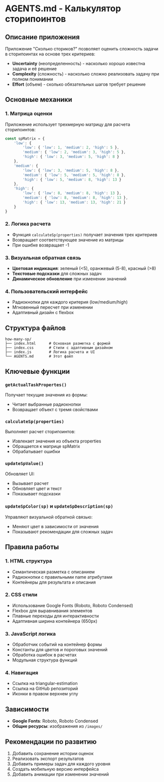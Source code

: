# AGENTS.md - Калькулятор сторипоинтов

## Описание приложения

Приложение "Сколько сториков?" позволяет оценить сложность задачи в сторипоинтах на основе трех критериев:
- **Uncertainty** (неопределенность) - насколько хорошо известна задача и её решение
- **Complexity** (сложность) - насколько сложно реализовать задачу при полном понимании
- **Effort** (объем) - сколько обязательных шагов требует решение

## Основные механики

### 1. Матрица оценки
Приложение использует трехмерную матрицу для расчета сторипоинтов:

```javascript
const spMatrix = {
    'low': {
        'low': { 'low': 1, 'medium': 2, 'high': 5 },
        'medium': { 'low': 2, 'medium': 3, 'high': 5 },
        'high': { 'low': 3, 'medium': 5, 'high': 8 }
    },
    'medium': {
        'low': { 'low': 3, 'medium': 5, 'high': 8 },
        'medium': { 'low': 5, 'medium': 5, 'high': 8 },
        'high': { 'low': 5, 'medium': 8, 'high': 13 }
    },
    'high': {
        'low': { 'low': 8, 'medium': 8, 'high': 13 },
        'medium': { 'low': 8, 'medium': 8, 'high': 13 },
        'high': { 'low': 13, 'medium': 13, 'high': 21 }
    }
}
```

### 2. Логика расчета
- Функция `calculateSp(properties)` получает значения трех критериев
- Возвращает соответствующее значение из матрицы
- При ошибке возвращает -1

### 3. Визуальная обратная связь
- **Цветовая индикация**: зеленый (<5), оранжевый (5-8), красный (>8)
- **Текстовые подсказки** для сложных задач
- **Динамическое обновление** при изменении значений

### 4. Пользовательский интерфейс
- Радиокнопки для каждого критерия (low/medium/high)
- Мгновенный пересчет при изменении
- Адаптивный дизайн с flexbox

## Структура файлов

```
how-many-sp/
├── index.html      # Основная разметка с формой
├── index.css       # Стили с адаптивным дизайном
├── index.js        # Логика расчета и UI
└── AGENTS.md       # Этот файл
```

## Ключевые функции

### `getActualTaskPropertes()`
Получает текущие значения из формы:
- Читает выбранные радиокнопки
- Возвращает объект с тремя свойствами

### `calculateSp(properties)`
Выполняет расчет сторипоинтов:
- Извлекает значения из объекта properties
- Обращается к матрице spMatrix
- Обрабатывает ошибки

### `updateSpValue()`
Обновляет UI:
- Вызывает расчет
- Обновляет цвет и текст
- Показывает подсказки

### `updateSpColor(sp)` и `updateSpDescription(sp)`
Управляют визуальной обратной связью:
- Меняют цвет в зависимости от значения
- Показывают рекомендации для сложных задач

## Правила работы

### 1. HTML структура
- Семантическая разметка с описанием
- Радиокнопки с правильными name атрибутами
- Контейнеры для результата и описания

### 2. CSS стили
- Использование Google Fonts (Roboto, Roboto Condensed)
- Flexbox для выравнивания элементов
- Плавные переходы для интерактивности
- Адаптивная ширина контейнера (650px)

### 3. JavaScript логика
- Обработчик событий на контейнер формы
- Константы для цветов и пороговых значений
- Обработка ошибок в расчетах
- Модульная структура функций

### 4. Навигация
- Ссылка на triangular-estimation
- Ссылка на GitHub репозиторий
- Иконки в правом верхнем углу

## Зависимости

- **Google Fonts**: Roboto, Roboto Condensed
- **Общие ресурсы**: изображения из `/images/`

## Рекомендации по развитию

1. Добавить сохранение истории оценок
2. Реализовать экспорт результатов
3. Добавить примеры задач для каждого уровня
4. Создать мобильную версию интерфейса
5. Добавить анимации при изменении значений 